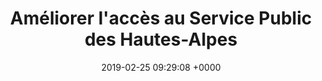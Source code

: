 ---
title: Améliorer l'accès au Service Public des Hautes-Alpes
link: https://gouvernement-et-citoyens.consultation.etalab.gouv.fr/project/questionnaire/questionnaire/questionnaire-3
opendata: 
description: Un questionnaire à la population haut-alpine
organisateur: Préfecture des Hautes-Alpes
outil:
- Cap Collectif
methodes: 
- Les consultations en ligne
screenshot: hautesalpes.png
date: 2019-02-25 09:29:08 +0000
in_progress: true
---